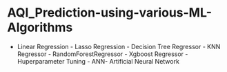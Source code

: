 # AQI_Prediction-using-various-ML-Algorithms
- Linear Regression - Lasso Regression - Decision Tree Regressor - KNN Regressor - RandomForestRegressor - Xgboost Regressor - Huperparameter Tuning - ANN- Artificial Neural Network
